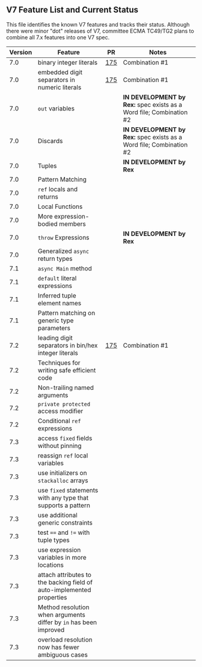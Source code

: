 ## V7 Feature List and Current Status

This file identifies the known V7 features and tracks their status. Although there were minor "dot" releases of V7, committee ECMA TC49/TG2 plans to combine all 7.x features into one V7 spec.

Version | Feature | PR | Notes
------- | ------- | -- | ------
7.0 | binary integer literals | [175](https://github.com/ECMA-TC49-TG2/conversion-to-markdown/pull/175) | Combination #1
7.0 | embedded digit separators in numeric literals | [175](https://github.com/ECMA-TC49-TG2/conversion-to-markdown/pull/175) | Combination #1
7.0 | `out` variables | | **IN DEVELOPMENT by Rex:** spec exists as a Word file; Combination #2
7.0 | Discards | | **IN DEVELOPMENT by Rex:** spec exists as a Word file; Combination #2
7.0 | Tuples | | **IN DEVELOPMENT by Rex**
7.0 | Pattern Matching | | 
7.0 | `ref` locals and returns | | 
7.0 | Local Functions | | 
7.0 | More expression-bodied members | | 
7.0 | `throw` Expressions | | **IN DEVELOPMENT by Rex**
7.0 | Generalized `async` return types | |
7.1 | `async Main` method | | 
7.1 | `default` literal expressions | | 
7.1 | Inferred tuple element names | |
7.1 | Pattern matching on generic type parameters | | 
7.2 | leading digit separators in bin/hex integer literals | [175](https://github.com/ECMA-TC49-TG2/conversion-to-markdown/pull/175) | Combination #1
7.2 | Techniques for writing safe efficient code | | 
7.2 | Non-trailing named arguments | | 
7.2 | `private protected` access modifier | | 
7.2 | Conditional `ref` expressions | | 
7.3 | access `fixed` fields without pinning | | 
7.3 | reassign `ref` local variables | | 
7.3 | use initializers on `stackalloc` arrays | | 
7.3 | use `fixed` statements with any type that supports a pattern | | 
7.3 | use additional generic constraints | | 
7.3 | test `==` and `!=` with tuple types | | 
7.3 | use expression variables in more locations | | 
7.3 | attach attributes to the backing field of auto-implemented properties | | 
7.3 | Method resolution when arguments differ by `in` has been improved | | 
7.3 | overload resolution now has fewer ambiguous cases | | 

